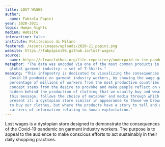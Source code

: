 ```yaml
---
title: LOST WAGES
author:
  name: Fabiola Papini
year: 2020-2021
topic: Human Rights
medium: Website
interactive: false
institute: Politecnico di Milano
featured: /assets/images/uploads/2020-21_papini.png
website: https://fabpapini96.github.io/lost-wages/
source:
  name: https://cleanclothes.org/file-repository/underpaid-in-the-pandemic.pdf/view
metaphor: "The data was encoded via one of the most common products in the
  global garment industry: a set of T-Shirts."
meaning: "This infopoetry is dedicated to visualizing the consequences of
  Covid-19 pandemic on garment industry workers, by showing the wage gap
  percentage of millions of workers from the most productive countries. The
  concept stems from the desire to provoke and make people reflect on what is
  hidden behind the production of clothing that we usually buy and wear. From
  this message, follows the choice of metaphor and media through which to
  present it: a dystopian store similar in appearance to those we browse daily
  to buy our clothes, but where the products have a story to tell and are
  carriers of information relating to human exploitation."
---
```

Lost wages is a dystopian store designed to demonstrate the consequences of the Covid-19 pandemic on garment industry workers. The purpose is to appeal to the audience to make conscious efforts to act sustainably in their daily shopping practices.
